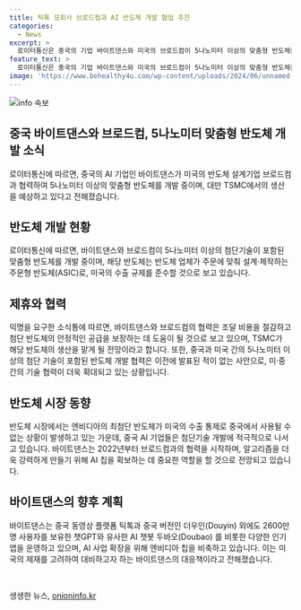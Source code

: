 ```yaml
---
title: 틱톡 모회사 브로드컴과 AI 반도체 개발 협업 추진
categories:
  - News
excerpt: >
  로이터통신은 중국의 기업 바이트댄스와 미국의 브로드컴이 5나노미터 이상의 맞춤형 반도체를 개발 중이라고 전했다. 이는 중국과 미국의 긴장 속에서 첨단 반도체를 조달하는 데 도움이 될 것으로 예상된다. 해당 반도체는 대만의 TSMC에서 생산될 예정이며, 중국의 AI 기업인 바이트댄스가 AI 칩을 비축하는 등의 활발한 움직임을 보이고 있다. 미국의 최첨단 반도체에 대한 수출 통제로 인해 중국과 미국 간의 기술 협력이 발표된 것은 이번이 처음으로, 이는 두 나라 간의 기술 경쟁이 치열해지고 있다는 것을 시사한다.
feature_text: >
  로이터통신은 중국의 기업 바이트댄스와 미국의 브로드컴이 5나노미터 이상의 맞춤형 반도체를 개발 중이라고 전했다. 이는 중국과 미국의 긴장 속에서 첨단 반도체를 조달하는 데 도움이 될 것으로 예상된다. 해당 반도체는 대만의 TSMC에서 생산될 예정이며, 중국의 AI 기업인 바이트댄스가 AI 칩을 비축하는 등의 활발한 움직임을 보이고 있다. 미국의 최첨단 반도체에 대한 수출 통제로 인해 중국과 미국 간의 기술 협력이 발표된 것은 이번이 처음으로, 이는 두 나라 간의 기술 경쟁이 치열해지고 있다는 것을 시사한다.
image: 'https://www.behealthy4u.com/wp-content/uploads/2024/06/unnamed-file.png'
---
```


<p><img src="https://www.behealthy4u.com/wp-content/uploads/2024/06/unnamed-file.png" alt="info 속보" /></p>

<h2 data-ke-size="size26">중국 바이트댄스와 브로드컴, 5나노미터 맞춤형 반도체 개발 소식</h2>

<p data-ke-size="size16">로이터통신에 따르면, 중국의 AI 기업인 바이트댄스가 미국의 반도체 설계기업 브로드컴과 협력하여 5나노미터 이상의 맞춤형 반도체를 개발 중이며, 대만 TSMC에서의 생산을 예상하고 있다고 전해졌습니다.</p>

<h2 data-ke-size="size24">반도체 개발 현황</h2>

<p data-ke-size="size16">로이터통신에 따르면, 바이트댄스와 브로드컴이 5나노미터 이상의 첨단기술이 포함된 맞춤형 반도체를 개발 중이며, 해당 반도체는 반도체 업체가 주문에 맞춰 설계·제작하는 주문형 반도체(ASIC)로, 미국의 수출 규제를 준수할 것으로 보고 있습니다.</p>

<h2 data-ke-size="size24">제휴와 협력</h2>

<p data-ke-size="size16">익명을 요구한 소식통에 따르면, 바이트댄스와 브로드컴의 협력은 조달 비용을 절감하고 첨단 반도체의 안정적인 공급을 보장하는 데 도움이 될 것으로 보고 있으며, TSMC가 해당 반도체의 생산을 맡게 될 전망이라고 합니다. 또한, 중국과 미국 간의 5나노미터 이상의 첨단 기술이 포함된 반도체 개발 협력은 이전에 발표된 적이 없는 사안으로, 미·중 간의 기술 협력이 더욱 확대되고 있는 상황입니다.</p>

<h2 data-ke-size="size24">반도체 시장 동향</h2>

<p data-ke-size="size16">반도체 시장에서는 엔비디아의 최첨단 반도체가 미국의 수출 통제로 중국에서 사용될 수 없는 상황이 발생하고 있는 가운데, 중국 AI 기업들은 첨단기술 개발에 적극적으로 나서고 있습니다. 바이트댄스는 2022년부터 브로드컴과의 협력을 시작하며, 알고리즘을 더욱 강력하게 만들기 위해 AI 칩을 확보하는 데 중요한 역할을 할 것으로 전망되고 있습니다.</p>

<h2 data-ke-size="size24">바이트댄스의 향후 계획</h2>

<p data-ke-size="size16">바이트댄스는 중국 동영상 플랫폼 틱톡과 중국 버전인 더우인(Douyin) 외에도 2600만명 사용자를 보유한 챗GPT와 유사한 AI 챗봇 두바오(Doubao) 를 비롯한 다양한 인기 앱을 운영하고 있으며, AI 사업 확장을 위해 엔비디아 칩을 비축하고 있습니다. 이는 미국의 제재를 고려하여 대비하고자 하는 바이트댄스의 대응책이라고 전해졌습니다.</p>

<p data-ke-size="size16">&nbsp;</p>
생생한 뉴스, <a href="https://onioninfo.kr" rel="dofollow">onioninfo.kr</a>



